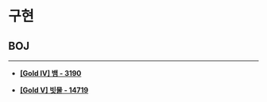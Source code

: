 # 구현

## BOJ

<hr>

- __[[Gold IV] 뱀 - 3190](./3190. 뱀/)__

- __[[Gold V] 빗물 - 14719](./14719. 빗물)__
